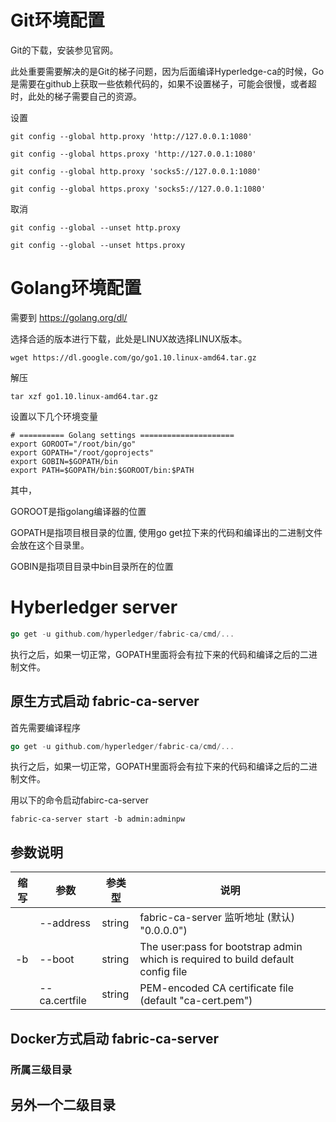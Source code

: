 # Git环境配置

Git的下载，安装参见官网。

此处重要需要解决的是Git的梯子问题，因为后面编译Hyperledge-ca的时候，Go是需要在github上获取一些依赖代码的，如果不设置梯子，可能会很慢，或者超时，此处的梯子需要自己的资源。

设置

```set
git config --global http.proxy 'http://127.0.0.1:1080'

git config --global https.proxy 'http://127.0.0.1:1080'

git config --global http.proxy 'socks5://127.0.0.1:1080'

git config --global https.proxy 'socks5://127.0.0.1:1080'
```

取消

```unset
git config --global --unset http.proxy

git config --global --unset https.proxy
```

# Golang环境配置

需要到 https://golang.org/dl/

选择合适的版本进行下载，此处是LINUX故选择LINUX版本。

```aa
wget https://dl.google.com/go/go1.10.linux-amd64.tar.gz
```

解压

```unzip
tar xzf go1.10.linux-amd64.tar.gz
```

设置以下几个环境变量
```
# ========== Golang settings =====================
export GOROOT="/root/bin/go"
export GOPATH="/root/goprojects"
export GOBIN=$GOPATH/bin
export PATH=$GOPATH/bin:$GOROOT/bin:$PATH
```
其中，

GOROOT是指golang编译器的位置

GOPATH是指项目根目录的位置, 使用go get拉下来的代码和编译出的二进制文件会放在这个目录里。

GOBIN是指项目目录中bin目录所在的位置

# Hyberledger server

```go
go get -u github.com/hyperledger/fabric-ca/cmd/...
```
执行之后，如果一切正常，GOPATH里面将会有拉下来的代码和编译之后的二进制文件。


## 原生方式启动 fabric-ca-server

首先需要编译程序

```go
go get -u github.com/hyperledger/fabric-ca/cmd/...
```
执行之后，如果一切正常，GOPATH里面将会有拉下来的代码和编译之后的二进制文件。

用以下的命令启动fabirc-ca-server

```start
fabric-ca-server start -b admin:adminpw
```

## 参数说明

| 缩写       |  参数     | 参类型  | 说明      |
| ---------  | --------- | ----   | -------   |
|      | -&zwnj;-address      | string    | fabric-ca-server 监听地址 (默认) "0.0.0.0")  |
| -b     | -&zwnj;-boot       | string    | The user:pass for bootstrap admin which is required to build default config file  |
|  | -&zwnj;-ca.certfile | string    | PEM-encoded CA certificate file (default "ca-cert.pem")  |




## Docker方式启动 fabric-ca-server

### 所属三级目录

## 另外一个二级目录